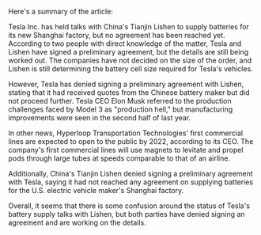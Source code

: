Here's a summary of the article:

Tesla Inc. has held talks with China's Tianjin Lishen to supply batteries for its new Shanghai factory, but no agreement has been reached yet. According to two people with direct knowledge of the matter, Tesla and Lishen have signed a preliminary agreement, but the details are still being worked out. The companies have not decided on the size of the order, and Lishen is still determining the battery cell size required for Tesla's vehicles.

However, Tesla has denied signing a preliminary agreement with Lishen, stating that it had received quotes from the Chinese battery maker but did not proceed further. Tesla CEO Elon Musk referred to the production challenges faced by Model 3 as "production hell," but manufacturing improvements were seen in the second half of last year.

In other news, Hyperloop Transportation Technologies' first commercial lines are expected to open to the public by 2022, according to its CEO. The company's first commercial lines will use magnets to levitate and propel pods through large tubes at speeds comparable to that of an airline.

Additionally, China's Tianjin Lishen denied signing a preliminary agreement with Tesla, saying it had not reached any agreement on supplying batteries for the U.S. electric vehicle maker's Shanghai factory.

Overall, it seems that there is some confusion around the status of Tesla's battery supply talks with Lishen, but both parties have denied signing an agreement and are working on the details.